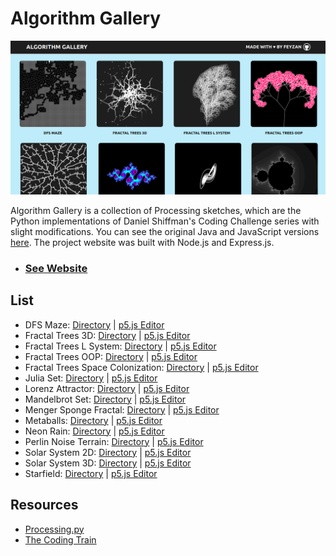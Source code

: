 # Algorithm Gallery

![Preview](preview.png)

Algorithm Gallery is a collection of Processing sketches, which are the Python implementations of Daniel Shiffman's Coding Challenge series with slight modifications. You can see the original Java and JavaScript versions [here](https://thecodingtrain.com/CodingChallenges/). The project website was built with Node.js and Express.js.

- ### [See Website](https://algorithmgallery.herokuapp.com/)

## List

- DFS Maze: [Directory](sketches/dfs_maze) | [p5.js Editor](https://editor.p5js.org/feyzan/sketches/urr4nLyuC)
- Fractal Trees 3D: [Directory](sketches/fractal_trees_3d) | [p5.js Editor](https://editor.p5js.org/feyzan/sketches/B3dfzBf4s)
- Fractal Trees L System: [Directory](sketches/fractal_trees_l_system) | [p5.js Editor](https://editor.p5js.org/feyzan/sketches/qGTI6pxGd)
- Fractal Trees OOP: [Directory](sketches/fractal_trees_oop) | [p5.js Editor](https://editor.p5js.org/feyzan/sketches/cGsK2LzGP)
- Fractal Trees Space Colonization: [Directory](sketches/fractal_trees_space_colonization) | [p5.js Editor](https://editor.p5js.org/feyzan/sketches/XiTEAk4cv)
- Julia Set: [Directory](sketches/julia_set) | [p5.js Editor](https://editor.p5js.org/feyzan/sketches/gqukZ3VmF)
- Lorenz Attractor: [Directory](sketches/lorenz_attractor) | [p5.js Editor](https://editor.p5js.org/feyzan/sketches/vmlTm3jZA)
- Mandelbrot Set: [Directory](sketches/mandelbrot_set) | [p5.js Editor](https://editor.p5js.org/feyzan/sketches/hJ81Frydu)
- Menger Sponge Fractal: [Directory](sketches/menger_sponge_fractal) | [p5.js Editor](https://editor.p5js.org/feyzan/sketches/L3PK7DunV)
- Metaballs: [Directory](sketches/metaballs) | [p5.js Editor](https://editor.p5js.org/feyzan/sketches/RxTuUXXYH)
- Neon Rain: [Directory](sketches/neon_rain) | [p5.js Editor](https://editor.p5js.org/feyzan/sketches/7mU_b6Qah)
- Perlin Noise Terrain: [Directory](sketches/perlin_noise_terrain) | [p5.js Editor](https://editor.p5js.org/feyzan/sketches/MsmcYDI7L)
- Solar System 2D: [Directory](sketches/solar_system_2d) | [p5.js Editor](https://editor.p5js.org/feyzan/sketches/Tf196VW7Z)
- Solar System 3D: [Directory](sketches/solar_system_3d) | [p5.js Editor](https://editor.p5js.org/feyzan/sketches/0Lc2mWEyQ)
- Starfield: [Directory](sketches/starfield) | [p5.js Editor](https://editor.p5js.org/feyzan/sketches/boC-VZdIG)

## Resources

- [Processing.py](https://py.processing.org/)
- [The Coding Train](https://thecodingtrain.com/)
